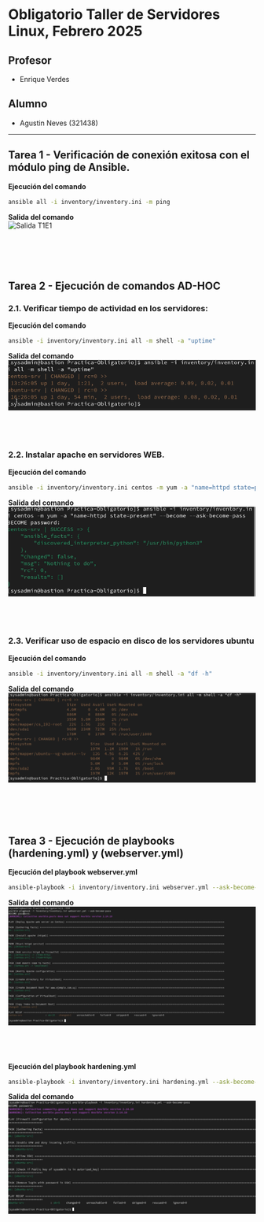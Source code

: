 #  Obligatorio Taller de Servidores Linux, Febrero 2025

## Profesor

- Enrique Verdes

## Alumno

- Agustin Neves (321438)

***
## Tarea 1 - Verificación de conexión exitosa con el módulo ping de Ansible.  
**Ejecución del comando**  
```bash
ansible all -i inventory/inventory.ini -m ping  
```  
**Salida del comando**  
![Salida T1E1](/images/Tarea1/prueba%20comando%20ping%20en%20máquinas%20ansible.png)

# &nbsp;

## Tarea 2 - Ejecución de comandos AD-HOC

### 2.1. Verificar tiempo de actividad en los servidores:

**Ejecución del comando**  
```bash
ansible -i inventory/inventory.ini all -m shell -a "uptime"
```
**Salida del comando**  
![Salida T2E1](/images/Tarea2/Salida%20tarea%202%20ejercicio%201.png)

## &nbsp;

### 2.2. Instalar apache en servidores WEB.

**Ejecución del comando**
```bash
ansible -i inventory/inventory.ini centos -m yum -a "name=httpd state=present" --become --ask-become-pass
```
**Salida del comando**  
![Salida T2E1](/images/Tarea2/salida%20tarea%202%20ejercicio%202.png)

## &nbsp;

### 2.3. Verificar uso de espacio en disco de los servidores ubuntu

**Ejecución del comando**
```bash
ansible -i inventory/inventory.ini all -m shell -a "df -h"
```
**Salida del comando**  
![Salida T2E1](/images/Tarea2/salida%20tarea%202%20ejercicio%203.png)

# &nbsp;

## Tarea 3 - Ejecución de playbooks (hardening.yml) y (webserver.yml)

**Ejecución del playbook webserver.yml**

```bash
ansible-playbook -i inventory/inventory.ini webserver.yml --ask-become-pass
```

**Salida del comando**  
![Salida T3E1](/images/Tarea3/results%20playbook%20websever.yml.JPG)

## &nbsp;

**Ejecución del playbook hardening.yml**

```bash
ansible-playbook -i inventory/inventory.ini hardening.yml --ask-become-pass
```

**Salida del comando**  
![Salida T3E1](/images/Tarea3/results%20playbook%20hardening.yml.JPG)









